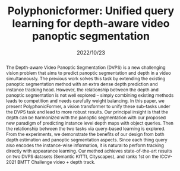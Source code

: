 ---
# Documentation: https://wowchemy.com/docs/managing-content/

title: "Polyphonicformer: Unified query learning for depth-aware video panoptic segmentation"
authors: [Haobo Yuan, Xiangtai Li, Yibo Yang, Guangliang Cheng, Jing Zhang, Yunhai Tong, Lefei Zhang, Dacheng Tao]
date: 2022/10/23
doi: ""

# Schedule page publish date (NOT publication's date).
publishDate: 2022/10/23

# Publication type.
# Legend: 0 = Uncategorized; 1 = Conference paper; 2 = Journal article;
# 3 = Preprint / Working Paper; 4 = Report; 5 = Book; 6 = Book section;
# 7 = Thesis; 8 = Patent
publication_types: ["1"]

# Publication name and optional abbreviated publication name.
publication: "In *European Conference on Computer Vision*"
publication_short: "*ECCV, 2022*"

abstract: "The Depth-aware Video Panoptic Segmentation (DVPS) is a new challenging vision problem that aims to predict panoptic segmentation and depth in a video simultaneously. The previous work solves this task by extending the existing panoptic segmentation method with an extra dense depth prediction and instance tracking head. However, the relationship between the depth and panoptic segmentation is not well explored – simply combining existing methods leads to competition and needs carefully weight balancing. In this paper, we present PolyphonicFormer, a vision transformer to unify these sub-tasks under the DVPS task and lead to more robust results. Our principal insight is that the depth can be harmonized with the panoptic segmentation with our proposed new paradigm of predicting instance level depth maps with object queries. Then the relationship between the two tasks via query-based learning is explored. From the experiments, we demonstrate the benefits of our design from both depth estimation and panoptic segmentation aspects. Since each thing query also encodes the instance-wise information, it is natural to perform tracking directly with appearance learning. Our method achieves state-of-the-art results on two DVPS datasets (Semantic KITTI, Cityscapes), and ranks 1st on the ICCV-2021 BMTT Challenge video + depth track."

# Summary. An optional shortened abstract.
summary: ""

tags: []
categories: []
featured: true

# Custom links (optional).
#   Uncomment and edit lines below to show custom links.
links:
- name: PDF
  url: https://arxiv.org/pdf/2112.02582.pdf
  icon_pack: fas
  icon: file-pdf
  
- name: Code
  url: https://github.com/HarborYuan/PolyphonicFormer
  icon_pack: fab
  icon: github

url_pdf: 
url_code: 
url_dataset:
url_poster:
url_project:
url_slides:
url_source: 
url_video:

# Featured image
# To use, add an image named `featured.jpg/png` to your page's folder. 
# Focal points: Smart, Center, TopLeft, Top, TopRight, Left, Right, BottomLeft, Bottom, BottomRight.
image:
  caption: ""
  focal_point: ""
  preview_only: false

# Associated Projects (optional).
#   Associate this publication with one or more of your projects.
#   Simply enter your project's folder or file name without extension.
#   E.g. `internal-project` references `content/project/internal-project/index.md`.
#   Otherwise, set `projects: []`.
projects: []

# Slides (optional).
#   Associate this publication with Markdown slides.
#   Simply enter your slide deck's filename without extension.
#   E.g. `slides: "example"` references `content/slides/example/index.md`.
#   Otherwise, set `slides: ""`.
slides: ""
---